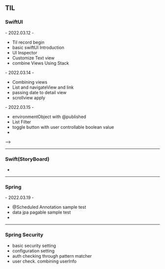 <h2> TIL </h2>

<!-- <h3>2022.03.12</h3> 
  <ul>
  <li></li>
  <li></li>
  <li></li>
  <li></li>
  </ul> -->
  <h3>SwiftUI</h3>
<p>- 2022.03.12 - </p>  
  <ul>
  <li>Til record begin</li>
  <li>basic swiftUI Introduction</li>
  <li>UI Inspector</li>
  <li>Customize Text view</li>
  <li>combine Views Using Stack</li>
  </ul>
  <p>- 2022.03.14 - </p>
  <ul>
  <li>Combining views</li>
  <li>List and navigateView and link</li>
  <li>passing date to detail view</li>
  <li>scrollview apply</li>
  </ul>
  <p>- 2022.03.15 - </p>
    <ul>
  <li>environmentObject with @published</li>
  <li>List Filter</li>
  <li>toggle button with user controllable boolean value </li>
  <li></li>
  </ul> -->
  <hr/>
  <h3>Swift(StoryBoard)</h3>
  <ul>
  <li></li>
  </ul>
  <hr/>
 <h3>Spring</h3>
 <p>- 2022.03.19 - </p>
  <ul>
  <li>@Scheduled Annotation sample test</li>
  <li>data jpa pagable sample test</li>
  <li></li>
  </ul>
 <hr/>
 <h3>Spring Security</h3> 
  <ul>
  <li>basic security setting</li>
  <li>configuration setting</li>
  <li>auth checking through pattern matcher</li>
  <li>user check. combining userInfo</li>
  </ul>

